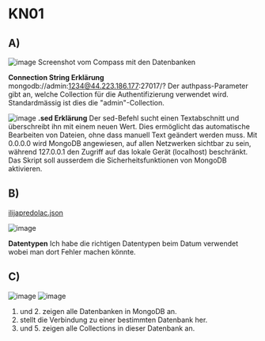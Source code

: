 # KN01

## A)
![image](https://github.com/Ilija44/m165/assets/113606362/e59e3673-04b6-4908-a9f4-29a979edd809)
Screenshot vom Compass mit den Datenbanken

**Connection String Erklärung**
mongodb://admin:1234@44.223.186.177:27017/?
Der authpass-Parameter gibt an, welche Collection für die Authentifizierung verwendet wird. Standardmässig ist dies die "admin"-Collection.

![image](https://github.com/Ilija44/m165/assets/113606362/b7e0d813-d26b-4d4d-b9c3-21b53cd7559f)
**.sed Erklärung**
Der sed-Befehl sucht einen Textabschnitt und überschreibt ihn mit einem neuen Wert. Dies ermöglicht das automatische Bearbeiten von Dateien, ohne dass manuell Text geändert werden muss.
Mit 0.0.0.0 wird MongoDB angewiesen, auf allen Netzwerken sichtbar zu sein, während 127.0.0.1 den Zugriff auf das lokale Gerät (localhost) beschränkt. 
Das Skript soll ausserdem die Sicherheitsfunktionen von MongoDB aktivieren.

## B)
[ilijapredolac.json](https://github.com/Ilija44/m165/blob/main/KN01/Predolac.Ilija.json)

![image](https://github.com/Ilija44/m165/assets/113606362/89a90695-e454-4201-8087-3feafc704443)

**Datentypen**
Ich habe die richtigen Datentypen beim Datum verwendet wobei man dort Fehler machen könnte.

## C)
![image](https://github.com/Ilija44/m165/assets/113606362/ebbafa78-f58f-44e4-ac4b-06d794fb75bb)
![image](https://github.com/Ilija44/m165/assets/113606362/60091f67-0eff-4dae-9204-746c59895baf)


1. und 2. zeigen alle Datenbanken in MongoDB an.
3. stellt die Verbindung zu einer bestimmten Datenbank her.
4. und 5. zeigen alle Collections in dieser Datenbank an.
